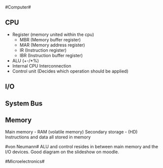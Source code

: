 #Computer#

CPU
---
 - Register (memory united within the cpu)
   - MBR (Memory buffer register)
   - MAR (Memory address register)
   - IR (Instruction register)
   - IBR (Instruction buffer register)
 - ALU (+-/*%)
 - Internal CPU Interconnection
 - Control unit (Decides which operation should be applied)

I/O
---
System Bus
----------
Memory
------
Main memory - RAM (volatile memory)
Secondary storage - (HD) 
Instructions and data all stored in memory

#von Neumann#
ALU and control resides in between main memory and the I/O devices. Good diagram on the slideshow on moodle.

#Microelectronics#




